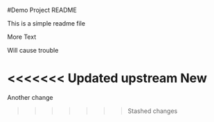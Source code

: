 #Demo Project README

This is a simple readme file

More Text

Will cause trouble

<<<<<<< Updated upstream
New
=======
Another change
>>>>>>> Stashed changes

